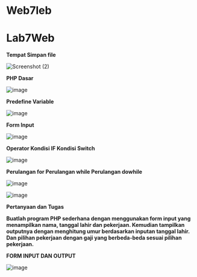 # Web7leb
# Lab7Web

**Tempat Simpan file**

![Screenshot (2)](https://github.com/Hafidza1/Lab7Web/assets/115520666/d746060c-762a-4427-b8e3-c34ae30a02e8)

**PHP Dasar**

![image](https://github.com/Hafidza1/Lab7Web/assets/115520666/911101ed-fc5c-4f86-a228-06aeb6efbd35)

**Predefine Variable**

![image](https://github.com/Hafidza1/Lab7Web/assets/115520666/1f2a05ac-32ff-46ac-b4eb-fac143709aab)

**Form Input**

![image](https://github.com/Hafidza1/Lab7Web/assets/115520666/a34d5e2e-2d17-4f7e-ae08-b83ca64a47bd)

**Operator Kondisi IF Kondisi Switch**


![image](https://github.com/Hafidza1/Lab7Web/assets/115520666/810f9a9b-837e-4649-9b83-d5be7237441c)


**Perulangan for Perulangan while Perulangan dowhile**


![image](https://github.com/Hafidza1/Lab7Web/assets/115520666/09fa57f5-f2a7-461d-8c97-7c9cd4f1cc0f)


![image](https://github.com/Hafidza1/Lab7Web/assets/115520666/167da040-5878-4a33-9311-f90d4e1ae99a)



**Pertanyaan dan Tugas**

**Buatlah program PHP sederhana dengan menggunakan form input yang menampilkan nama, tanggal lahir dan pekerjaan. Kemudian tampilkan outputnya dengan menghitung umur berdasarkan inputan tanggal lahir. Dan pilihan pekerjaan dengan gaji yang berbeda-beda sesuai pilihan pekerjaan.**

**FORM INPUT DAN OUTPUT**


![image](https://github.com/Hafidza1/Lab7Web/assets/115520666/2d8c48b6-905b-4e78-9fbb-b2bf5f1547b9)





